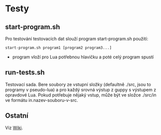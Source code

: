 Testy
=====

start-program.sh
----------------

Pro testování testovacích dat slouží program start-program.sh
použití:

    start-program.sh program1 [program2 program3...]

- program vloží pro Lua potřebnou hlavičku a poté celý program spustí

run-tests.sh
------------

Testovací sada. Bere soubory ze vstupní složky (defaultně ./src, jsou to programy v pseudo-lua) a pro každý srovná výstup z guppy s výstupem z opravdové Lua. Pokud potřebuje nějaký vstup, může být ve složce ./src/in ve formátu in.nazev-souboru-v-src.

Ostatní
-------

Viz [Wiki](https://github.com/garretraziel/guppy/wiki/Automatické-testy).
